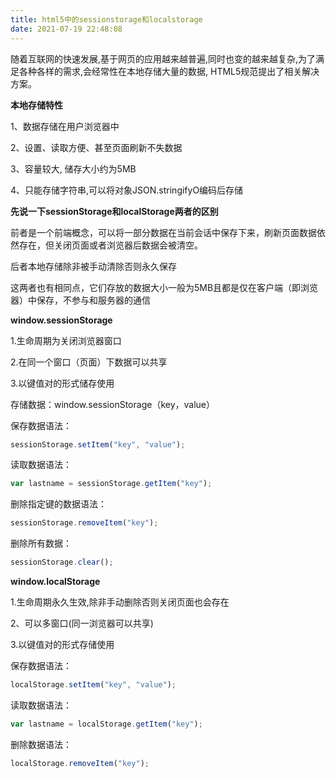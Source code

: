```yaml
---
title: html5中的sessionstorage和localstorage
date: 2021-07-19 22:48:08
---
```


随着互联网的快速发展,基于网页的应用越来越普遍,同时也变的越来越复杂,为了满足各种各样的需求,会经常性在本地存储大量的数据, HTML5规范提出了相关解决方案。

**本地存储特性**

1、数据存储在用户浏览器中

2、设置、读取方便、甚至页面刷新不失数据

3、容量较大, 储存大小约为5MB

4、只能存储字符串,可以将对象JSON.stringifyO编码后存储

<!--more-->

**先说一下sessionStorage和localStorage两者的区别**

前者是一个前端概念，可以将一部分数据在当前会话中保存下来，刷新页面数据依然存在，但关闭页面或者浏览器后数据会被清空。

后者本地存储除非被手动清除否则永久保存

这两者也有相同点，它们存放的数据大小一般为5MB且都是仅在客户端（即浏览器）中保存，不参与和服务器的通信

**window.sessionStorage**

1.生命周期为关闭浏览器窗口

2.在同一个窗口（页面）下数据可以共享

3.以键值对的形式储存使用

存储数据：window.sessionStorage（key，value）



保存数据语法：

```javascript
sessionStorage.setItem("key", "value");
```

读取数据语法：

```javascript
var lastname = sessionStorage.getItem("key");
```

删除指定键的数据语法：

```javascript
sessionStorage.removeItem("key");
```

删除所有数据：

```javascript
sessionStorage.clear();
```

**window.localStorage**

1.生命周期永久生效,除非手动删除否则关闭页面也会存在

2、可以多窗口(同一浏览器可以共享)

3.以键值对的形式存储使用

保存数据语法：

```javascript
localStorage.setItem("key", "value");
```

读取数据语法：

```javascript
var lastname = localStorage.getItem("key");
```

删除数据语法：

```javascript
localStorage.removeItem("key");
```